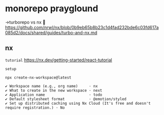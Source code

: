 # monorepo prayglound
 
 →turborepo vs nx 👀
 https://github.com/nrwl/nx/blob/0b9eb65b8b23c1d4fad232bde6c03fd617a085d2/docs/shared/guides/turbo-and-nx.md
## nx
`tutorial`
https://nx.dev/getting-started/react-tutorial

`setup`
```
npx create-nx-workspace@latest

✔ Workspace name (e.g., org name)     · nx
✔ What to create in the new workspace · next
✔ Application name                    · todo
✔ Default stylesheet format           · @emotion/styled
✔ Set up distributed caching using Nx Cloud (It's free and doesn't require registration.) · No
```
